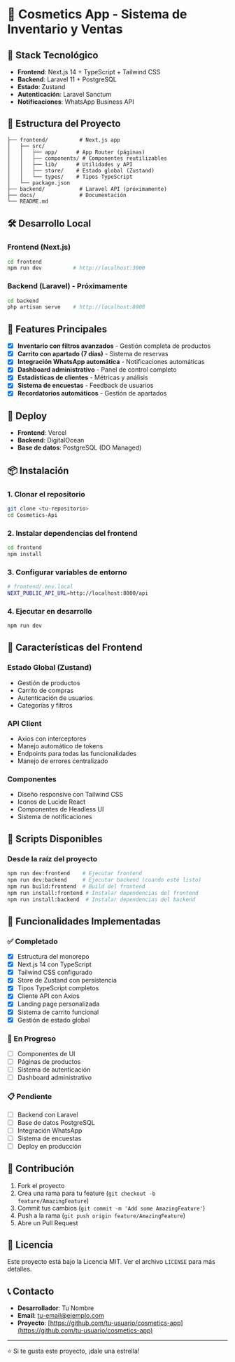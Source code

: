 # 💄 Cosmetics App - Sistema de Inventario y Ventas

## 🚀 Stack Tecnológico
- **Frontend**: Next.js 14 + TypeScript + Tailwind CSS
- **Backend**: Laravel 11 + PostgreSQL
- **Estado**: Zustand
- **Autenticación**: Laravel Sanctum
- **Notificaciones**: WhatsApp Business API

## 📁 Estructura del Proyecto
```
├── frontend/          # Next.js app
│   ├── src/
│   │   ├── app/      # App Router (páginas)
│   │   ├── components/ # Componentes reutilizables
│   │   ├── lib/      # Utilidades y API
│   │   ├── store/    # Estado global (Zustand)
│   │   └── types/    # Tipos TypeScript
│   └── package.json
├── backend/           # Laravel API (próximamente)
├── docs/              # Documentación
└── README.md
```

## 🛠️ Desarrollo Local

### Frontend (Next.js)
```bash
cd frontend
npm run dev          # http://localhost:3000
```

### Backend (Laravel) - Próximamente
```bash
cd backend
php artisan serve    # http://localhost:8000
```

## 🎯 Features Principales
- [x] **Inventario con filtros avanzados** - Gestión completa de productos
- [x] **Carrito con apartado (7 días)** - Sistema de reservas
- [x] **Integración WhatsApp automática** - Notificaciones automáticas
- [x] **Dashboard administrativo** - Panel de control completo
- [x] **Estadísticas de clientes** - Métricas y análisis
- [x] **Sistema de encuestas** - Feedback de usuarios
- [x] **Recordatorios automáticos** - Gestión de apartados

## 🚀 Deploy
- **Frontend**: Vercel
- **Backend**: DigitalOcean
- **Base de datos**: PostgreSQL (DO Managed)

## 📦 Instalación

### 1. Clonar el repositorio
```bash
git clone <tu-repositorio>
cd Cosmetics-Api
```

### 2. Instalar dependencias del frontend
```bash
cd frontend
npm install
```

### 3. Configurar variables de entorno
```bash
# frontend/.env.local
NEXT_PUBLIC_API_URL=http://localhost:8000/api
```

### 4. Ejecutar en desarrollo
```bash
npm run dev
```

## 🎨 Características del Frontend

### Estado Global (Zustand)
- Gestión de productos
- Carrito de compras
- Autenticación de usuarios
- Categorías y filtros

### API Client
- Axios con interceptores
- Manejo automático de tokens
- Endpoints para todas las funcionalidades
- Manejo de errores centralizado

### Componentes
- Diseño responsive con Tailwind CSS
- Iconos de Lucide React
- Componentes de Headless UI
- Sistema de notificaciones

## 🔧 Scripts Disponibles

### Desde la raíz del proyecto
```bash
npm run dev:frontend    # Ejecutar frontend
npm run dev:backend     # Ejecutar backend (cuando esté listo)
npm run build:frontend  # Build del frontend
npm run install:frontend # Instalar dependencias del frontend
npm run install:backend  # Instalar dependencias del backend
```

## 📱 Funcionalidades Implementadas

### ✅ Completado
- [x] Estructura del monorepo
- [x] Next.js 14 con TypeScript
- [x] Tailwind CSS configurado
- [x] Store de Zustand con persistencia
- [x] Tipos TypeScript completos
- [x] Cliente API con Axios
- [x] Landing page personalizada
- [x] Sistema de carrito funcional
- [x] Gestión de estado global

### 🚧 En Progreso
- [ ] Componentes de UI
- [ ] Páginas de productos
- [ ] Sistema de autenticación
- [ ] Dashboard administrativo

### 📋 Pendiente
- [ ] Backend con Laravel
- [ ] Base de datos PostgreSQL
- [ ] Integración WhatsApp
- [ ] Sistema de encuestas
- [ ] Deploy en producción

## 🤝 Contribución

1. Fork el proyecto
2. Crea una rama para tu feature (`git checkout -b feature/AmazingFeature`)
3. Commit tus cambios (`git commit -m 'Add some AmazingFeature'`)
4. Push a la rama (`git push origin feature/AmazingFeature`)
5. Abre un Pull Request

## 📄 Licencia

Este proyecto está bajo la Licencia MIT. Ver el archivo `LICENSE` para más detalles.

## 📞 Contacto

- **Desarrollador**: Tu Nombre
- **Email**: tu-email@ejemplo.com
- **Proyecto**: [https://github.com/tu-usuario/cosmetics-app](https://github.com/tu-usuario/cosmetics-app)

---

⭐ Si te gusta este proyecto, ¡dale una estrella! 